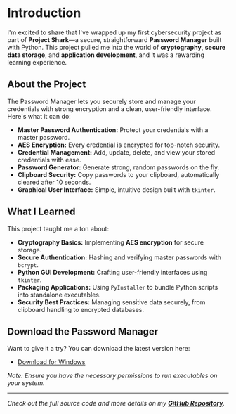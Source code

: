 # Introduction

I'm excited to share that I've wrapped up my first cybersecurity project as part of **Project Shark**—a secure, straightforward **Password Manager** built with Python. This project pulled me into the world of **cryptography**, **secure data storage**, and **application development**, and it was a rewarding learning experience.

## About the Project

The Password Manager lets you securely store and manage your credentials with strong encryption and a clean, user-friendly interface. Here's what it can do:

- **Master Password Authentication:** Protect your credentials with a master password.
- **AES Encryption:** Every credential is encrypted for top-notch security.
- **Credential Management:** Add, update, delete, and view your stored credentials with ease.
- **Password Generator:** Generate strong, random passwords on the fly.
- **Clipboard Security:** Copy passwords to your clipboard, automatically cleared after 10 seconds.
- **Graphical User Interface:** Simple, intuitive design built with `tkinter`.

## What I Learned

This project taught me a ton about:

- **Cryptography Basics:** Implementing **AES encryption** for secure storage.
- **Secure Authentication:** Hashing and verifying master passwords with `bcrypt`.
- **Python GUI Development:** Crafting user-friendly interfaces using `tkinter`.
- **Packaging Applications:** Using `PyInstaller` to bundle Python scripts into standalone executables.
- **Security Best Practices:** Managing sensitive data securely, from clipboard handling to encrypted databases.

## Download the Password Manager

Want to give it a try? You can download the latest version here:

- [Download for Windows](https://github.com/noahie-valk/basic-password-manager/archive/refs/tags/v1.0.0.zip)

*Note: Ensure you have the necessary permissions to run executables on your system.*

---

*Check out the full source code and more details on my ******[GitHub Repository](https://github.com/your-username/basic-password-manager)******.*

